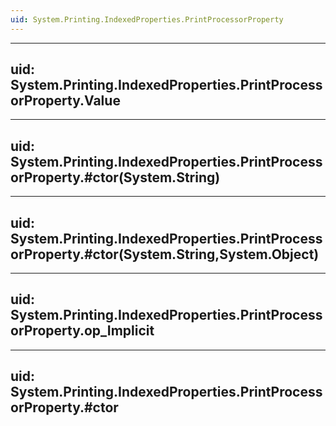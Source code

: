 ```yaml
---
uid: System.Printing.IndexedProperties.PrintProcessorProperty
---
```


---
uid: System.Printing.IndexedProperties.PrintProcessorProperty.Value
---

---
uid: System.Printing.IndexedProperties.PrintProcessorProperty.#ctor(System.String)
---

---
uid: System.Printing.IndexedProperties.PrintProcessorProperty.#ctor(System.String,System.Object)
---

---
uid: System.Printing.IndexedProperties.PrintProcessorProperty.op_Implicit
---

---
uid: System.Printing.IndexedProperties.PrintProcessorProperty.#ctor
---
